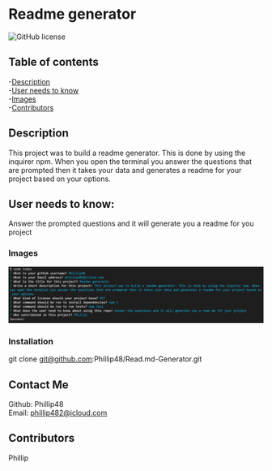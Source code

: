 
# Readme generator  
![GitHub license](https://img.shields.io/badge/license-MIT-blue.svg)  
  
## Table of contents   
-[Description](#Description)  
-[User needs to know](#User-needs-to-know:)  
-[Images](#Images)  
-[Contributors](#Contributors)  

## Description  
This project was to build a readme generator. This is done by using the inquirer npm. When you open the terminal you answer the questions that are prompted then it takes your data and generates a readme for your project based on your options.

## User needs to know:  
Answer the prompted questions and it will generate you a readme for you project

### Images  
![Img 1](./img/readmegenerator.png)  

### Installation   
git clone git@github.com:Phillip48/Read.md-Generator.git  

## Contact Me  
Github: Phillip48  
Email: phillip482@icloud.com  

## Contributors  
Phillip  

  
